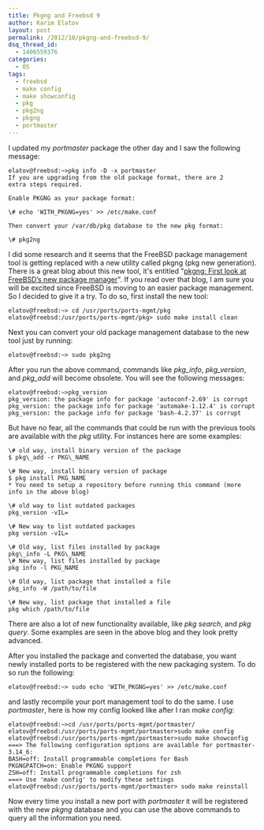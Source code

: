 ```yaml
---
title: Pkgng and Freebsd 9
author: Karim Elatov
layout: post
permalink: /2012/10/pkgng-and-freebsd-9/
dsq_thread_id:
  - 1406559376
categories:
  - OS
tags:
  - freebsd
  - make config
  - make showconfig
  - pkg
  - pkg2ng
  - pkgng
  - portmaster
---
```

I updated my *portmaster* package the other day and I saw the following message:

	  
	elatov@freebsd:~>pkg info -D -x portmaster  
	If you are upgrading from the old package format, there are 2  
	extra steps required.
	
	Enable PKGNG as your package format:
	
	\# echo 'WITH_PKGNG=yes' >> /etc/make.conf
	
	Then convert your /var/db/pkg database to the new pkg format:
	
	\# pkg2ng
	
	

I did some research and it seems that the FreeBSD package management tool is getting replaced with a new utility called pkgng (pkg new generation). There is a great blog about this new tool, it's entitled "<a href="http://mebsd.com/make-build-your-freebsd-word/pkgng-first-look-at-freebsds-new-package-manager.html" onclick="javascript:_gaq.push(['_trackEvent','outbound-article','http://mebsd.com/make-build-your-freebsd-word/pkgng-first-look-at-freebsds-new-package-manager.html']);">pkgng: First look at FreeBSD’s new package manager</a>". If you read over that blog, I am sure you will be excited since FreeBSD is moving to an easier package management. So I decided to give it a try. To do so, first install the new tool:

	  
	elatov@freebsd:~> cd /usr/ports/ports-mgmt/pkg  
	elatov@freebsd:/usr/ports/ports-mgmt/pkg> sudo make install clean  
	

Next you can convert your old package management database to the new tool just by running:

	  
	elatov@freebsd:~> sudo pkg2ng  
	

After you run the above command, commands like *pkg_info*, *pkg_version*, and *pkg_add* will become obsolete. You will see the following messages:

	  
	elatov@freebsd:~>pkg_version  
	pkg_version: the package info for package 'autoconf-2.69' is corrupt  
	pkg_version: the package info for package 'automake-1.12.4' is corrupt  
	pkg_version: the package info for package 'bash-4.2.37' is corrupt  
	

But have no fear, all the commands that could be run with the previous tools are available with the *pkg* utility. For instances here are some examples:

	  
	\# old way, install binary version of the package  
	$ pkg\_add -r PKG\_NAME
	
	\# New way, install binary version of package  
	$ pkg install PKG_NAME  
	* You need to setup a repository before running this command (more info in the above blog)
	
	\# old way to list outdated packages  
	pkg_version -vIL=
	
	\# New way to list outdated packages  
	pkg version -vIL=
	
	\# Old way, list files installed by package  
	pkg\_info -L PKG\_NAME  
	\# New way, list files installed by package  
	pkg info -l PKG_NAME
	
	\# Old way, list package that installed a file  
	pkg_info -W /path/to/file
	
	\# New way, list package that installed a file  
	pkg which /path/to/file  
	

There are also a lot of new functionality available, like *pkg search*, and *pkg query*. Some examples are seen in the above blog and they look pretty advanced. 

After you installed the package and converted the database, you want newly installed ports to be registered with the new packaging system. To do so run the following:

	  
	elatov@freebsd:~> sudo echo 'WITH_PKGNG=yes' >> /etc/make.conf  
	

and lastly recompile your port management tool to do the same. I use *portmaster*, here is how my config looked like after I ran *make config*:

	  
	elatov@freebsd:~>cd /usr/ports/ports-mgmt/portmaster/  
	elatov@freebsd:/usr/ports/ports-mgmt/portmaster>sudo make config  
	elatov@freebsd:/usr/ports/ports-mgmt/portmaster>sudo make showconfig  
	===> The following configuration options are available for portmaster-3.14_6:  
	BASH=off: Install programmable completions for Bash  
	PKGNGPATCH=on: Enable PKGNG support  
	ZSH=off: Install programmable completions for zsh  
	===> Use 'make config' to modify these settings  
	elatov@freebsd:/usr/ports/ports-mgmt/portmaster> sudo make reinstall  
	

Now every time you install a new port with *portmaster* it will be registered with the new *pkgng* database and you can use the above commands to query all the information you need.

